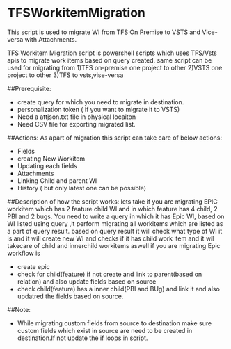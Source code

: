 # TFSWorkitemMigration
This script is used to migrate WI from TFS On Premise to VSTS and Vice-versa with Attachments.

TFS Workitem Migration script is powershell scripts which uses TFS/Vsts apis to migrate work items based on query created.
same script can be used for migrating from
1)TFS on-premise one project to other 
2)VSTS one project to other
3)TFS to vsts,vise-versa

##Prerequisite:
- create query for which you need to migrate in destination.
- personalization token ( if you want to migrate it to VSTS)
- Need a attjson.txt file in physical locaiton 
- Need CSV file for exporting migrated list.

##Actions:
As apart of migration this script can take care of below actions:
- Fields
- creating New Workitem
- Updating each fields
- Attachments
- Linking Child and parent WI 
- History ( but only latest one can be possible)

##Description of how the script works:
lets take if you are migrating EPIC workitem which has 2 feature child WI and in which feature has 4 child, 2 PBI and 2 bugs. You need to write a query in which it has Epic WI, based on WI listed using query ,it perform migrating all workitems which are listed as a part of query result. based on query result it will check what type of WI it is and it will create new WI and checks if it has child work item and it wil takecare of child and innerchild workitems aswell
if you are migrating Epic workflow is
- create epic
- check for child(feature) if not create and link to parent(based on relation) and also update fields based on source
- check child(feature) has a inner child(PBI and BUg) and link it and also updatred the fields based on source.

##Note:
- While migrating custom fields from source to destination make sure custom fields which exist in source are need to be created in destination.If not update the if loops in script.



